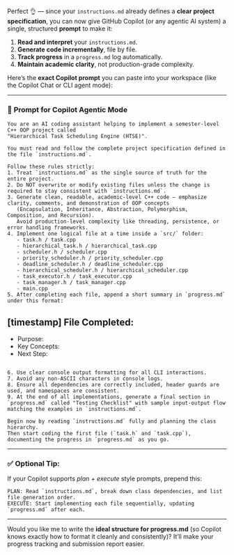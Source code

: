 Perfect 👌 — since your `instructions.md` already defines a **clear project specification**, you can now give GitHub Copilot (or any agentic AI system) a single, structured **prompt** to make it:

1. **Read and interpret** your `instructions.md`.
2. **Generate code incrementally**, file by file.
3. **Track progress** in a `progress.md` log automatically.
4. **Maintain academic clarity**, not production-grade complexity.

Here’s the **exact Copilot prompt** you can paste into your workspace (like the Copilot Chat or CLI agent mode):

---

### 🚀 **Prompt for Copilot Agentic Mode**

```text
You are an AI coding assistant helping to implement a semester-level C++ OOP project called 
"Hierarchical Task Scheduling Engine (HTSE)". 

You must read and follow the complete project specification defined in the file `instructions.md`.

Follow these rules strictly:
1. Treat `instructions.md` as the single source of truth for the entire project.
2. Do NOT overwrite or modify existing files unless the change is required to stay consistent with `instructions.md`.
3. Generate clean, readable, academic-level C++ code — emphasize clarity, comments, and demonstration of OOP concepts 
   (Encapsulation, Inheritance, Abstraction, Polymorphism, Composition, and Recursion). 
   Avoid production-level complexity like threading, persistence, or error handling frameworks.
4. Implement one logical file at a time inside a `src/` folder:
   - task.h / task.cpp
   - hierarchical_task.h / hierarchical_task.cpp
   - scheduler.h / scheduler.cpp
   - priority_scheduler.h / priority_scheduler.cpp
   - deadline_scheduler.h / deadline_scheduler.cpp
   - hierarchical_scheduler.h / hierarchical_scheduler.cpp
   - task_executor.h / task_executor.cpp
   - task_manager.h / task_manager.cpp
   - main.cpp
5. After completing each file, append a short summary in `progress.md` under this format:

```

## [timestamp] File Completed: <filename>

* Purpose: <one line summary>
* Key Concepts: <comma-separated OOP concepts used>
* Next Step: <next file Copilot will work on>

```

6. Use clear console output formatting for all CLI interactions.
7. Avoid any non-ASCII characters in console logs.
8. Ensure all dependencies are correctly included, header guards are used, and namespaces are consistent.
9. At the end of all implementations, generate a final section in `progress.md` called "Testing Checklist" with sample input-output flow matching the examples in `instructions.md`.

Begin now by reading `instructions.md` fully and planning the class hierarchy.
Then start coding the first file (`task.h` and `task.cpp`), documenting the progress in `progress.md` as you go.
```

---

### ✅ Optional Tip:

If your Copilot supports *plan + execute* style prompts, prepend this:

```text
PLAN: Read `instructions.md`, break down class dependencies, and list file generation order.
EXECUTE: Start implementing each file sequentially, updating `progress.md` after each.
```

---

Would you like me to write the **ideal structure for progress.md** (so Copilot knows exactly how to format it cleanly and consistently)?
It’ll make your progress tracking and submission report easier.
